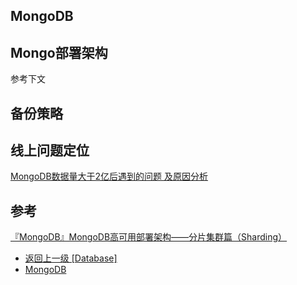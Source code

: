 ## MongoDB

## Mongo部署架构
参考下文

## 备份策略

## 线上问题定位
[MongoDB数据量大于2亿后遇到的问题 及原因分析](https://piaosanlang.gitbooks.io/mongodb/content/03day/shu-ju-liang-da-yu-dao-de-wen-ti.html)

## 参考
[『MongoDB』MongoDB高可用部署架构——分片集群篇（Sharding）](https://developer.aliyun.com/article/879873)




- [返回上一级 [Database]](/Database)
- [MongoDB](/Database/MongoDB/)
